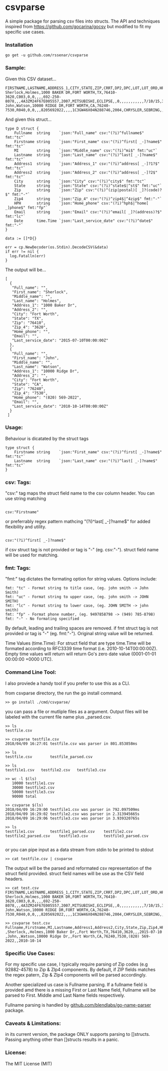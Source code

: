 csvparse
=====
A simple package for parsing csv files into structs. The API and techniques inspired from https://github.com/gocarina/gocsv but modified to fit my specific use cases.

### Installation

```go get -u github.com/rssenar/csvparse```

### Sample:

Given this CSV dataset...

```
FIRSTNAME,LASTNAME,ADDRESS_1,CITY,STATE,ZIP,CRRT,DP2,DPC,LOT,LOT_ORD,HPH,CPH,EMAIL,LICENSE,VIN,VYR,VMK,VMD,VML,DIS,ROAMT,DELDATE,IBFLAG,MAIL,TYPE,BPH,CNO,NU,APR,TERM,DATE,SQN,INC
Sherlock,Holmes,1000 BAKER DR,FORT WORTH,TX,76410-3620,C003,0,0,,,,692-250-8078,,,4A3ZM24F67E005557,2007,MITSUBISHI,ECLIPSE,,0,,,,,,,,,,,7/10/15,343820,2
John,Watson,10000 RIDGE DR,FORT WORTH,CA,76240-7530,R040,0,0,,,8205692022,,,,1C3GW46X04N288746,2004,CHRYSLER,SEBRING,,0,,12/31/03,,,,,,,,,10/14/10,343821,2

```
And given this struct...

```
type D struct {
	Fullname  string    `json:"Full_name" csv:"(?i)^fullname$" fmt:"tc"`
	Firstname string    `json:"First_name" csv:"(?i)^first[ _-]?name$" fmt:"tc"`
	MI        string    `json:"Middle_name" csv:"(?i)^mi$" fmt:"uc"`
	Lastname  string    `json:"Last_name" csv:"(?i)^last[ _-]?name$" fmt:"tc"`
	Address1  string    `json:"Address_1" csv:"(?i)^address[ _-]?1?$" fmt:"tc"`
	Address2  string    `json:"Address_2" csv:"(?i)^address[ _-]?2$" fmt:"tc"`
	City      string    `json:"City" csv:"(?i)^city$" fmt:"tc"`
	State     string    `json:"State" csv:"(?i)^state$|^st$" fmt:"uc"`
	Zip       string    `json:"Zip" csv:"(?i)^(zip|postal)[ _]?(code)?$" fmt:"-"`
	Zip4      string    `json:"Zip_4" csv:"(?i)^zip4$|^4zip$" fmt:"-"`
	HPH       string    `json:"Home_phone" csv:"(?i)^hph$|^home[ _]phone$" fmt:"fp"`
	Email     string    `json:"Email" csv:"(?i)^email[ _]?(address)?$" fmt:"lc"`
	Date      time.Time `json:"Last_service_date" csv:"(?i)^date$" fmt:"-"`
}

data := []*D{}

err = cp.NewDecoder(os.Stdin).DecodeCSV(&data)
if err != nil {
  log.Fatalln(err)
}

```

The output will be...

```
[
  {
   "Full_name": "",
   "First_name": "Sherlock",
   "Middle_name": "",
   "Last_name": "Holmes",
   "Address_1": "1000 Baker Dr",
   "Address_2": "",
   "City": "Fort Worth",
   "State": "TX",
   "Zip": "76410",
   "Zip_4": "3620",
   "Home_phone": "",
   "Email": "",
   "Last_service_date": "2015-07-10T00:00:00Z"
  },
  {
   "Full_name": "",
   "First_name": "John",
   "Middle_name": "",
   "Last_name": "Watson",
   "Address_1": "10000 Ridge Dr",
   "Address_2": "",
   "City": "Fort Worth",
   "State": "CA",
   "Zip": "76240",
   "Zip_4": "7530",
   "Home_phone": "(820) 569-2022",
   "Email": "",
   "Last_service_date": "2010-10-14T00:00:00Z"
  }
 ]
```

### Usage:

Behaviour is dicatated by the struct tags

```
type struct {
	Firstname string    `json:"First_name" csv:"(?i)^first[ _-]?name$" fmt:"tc"`
	Lastname  string    `json:"Last_name" csv:"(?i)^last[ _-]?name$" fmt:"tc"`
}

```
### csv: Tags:

"csv:" tag maps the struct field name to the csv column header. You can use string matching

```

csv:"Firstname"
```

or preferrably regex pattern mathcing "(?i)^last[ _-]?name$" for added flexibility and utility.

```

csv:"(?i)^first[ _-]?name$"

```
if csv struct tag is not provided or tag is "-" (eg. csv:"-"). struct field name will be used for matching.

### fmt: Tags:

"fmt:" tag dictates the formating option for string values.  Options include:

```
fmt: "tc" - Format string to title case, (eg. john smith -> John Smith)
fmt: "uc" - Format string to upper case, (eg. john smith -> JOHN SMITH)
fmt: "lc" - Format string to lower case, (eg. JOHN SMITH -> john smith)
fmt: "fp" - Format phone number, (eg. 9497858798 -> (949) 785-8798)
fmt: "-" - No formating specified
```

By default, leading and trailing spaces are removed. if fmt struct tag is not provided or tag is "-" (eg. fmt:"-"). Original string value will be returned.

Time Values (time.Time):
For struct field that are type time.Time will be formated according to RFC3339 time format (i.e. 2010-10-14T00:00:00Z). Empty time values will return will return Go's zero date value (0001-01-01 00:00:00 +0000 UTC).

### Command Line Tool:

I also proviede a handy tool if you prefer to use this as a CLI.

from csvparse directory, the run the go install command.

```
>> go install ./cmd/csvparse/
```

you can pass a file or mutliple files as a argument. Output files will be labeled with the current file name plus _parsed.csv.

```
>> ls
testfile.csv

>> csvparse testfile.csv
2018/04/09 16:27:01 testfile.csv was parser in 801.853858ms

>> ls
testfile.csv		testfile_parsed.csv

```

```
>> ls
testfile1.csv	testfile2.csv	testfile3.csv

>> wc -l $(ls)
   10000 testfile1.csv
   30000 testfile2.csv
   50000 testfile3.csv
   90000 total

>> csvparse $(ls)
2018/04/09 16:29:00 testfile1.csv was parser in 792.097509ms
2018/04/09 16:29:02 testfile2.csv was parser in 2.313945665s
2018/04/09 16:29:06 testfile3.csv was parser in 3.939320765s

>> ls
testfile1.csv		testfile1_parsed.csv	testfile2.csv		testfile2_parsed.csv	testfile3.csv		testfile3_parsed.csv


```

or you can pipe input as a data stream from stdin to be printed to stdout

```
>> cat testfile.csv | csvparse
```

The output will be the parsed and reformated csv representation of the struct field provided. struct field names will be use as the CSV field headers.

```
>> cat test.csv
FIRSTNAME,LASTNAME,ADDRESS_1,CITY,STATE,ZIP,CRRT,DP2,DPC,LOT,LOT_ORD,HPH,CPH,EMAIL,LICENSE,VIN,VYR,VMK,VMD,VML,DIS,ROAMT,DELDATE,IBFLAG,MAIL,TYPE,BPH,CNO,NU,APR,TERM,DATE,SQN,INC
Sherlock,Holmes,1000 BAKER DR,FORT WORTH,TX,76410-3620,C003,0,0,,,,692-250-8078,,,4A3ZM24F67E005557,2007,MITSUBISHI,ECLIPSE,,0,,,,,,,,,,,7/10/15,343820,2
John,Watson,10000 RIDGE DR,FORT WORTH,CA,76240-7530,R040,0,0,,,8205692022,,,,1C3GW46X04N288746,2004,CHRYSLER,SEBRING,,0,,12/31/03,,,,,,,,,10/14/10,343821,2

>> csvparse test.csv
Fullname,Firstname,MI,Lastname,Address1,Address2,City,State,Zip,Zip4,HPH,Email,Date
,Sherlock,,Holmes,1000 Baker Dr,,Fort Worth,TX,76410,3620,,,2015-07-10
,John,,Watson,10000 Ridge Dr,,Fort Worth,CA,76240,7530,(820) 569-2022,,2010-10-14

```

### Specific Use Cases:

For my specific use case, I typically require parsing of Zip codes (e.g 92882-4578) to Zip & ZIp4 components.  By default, if ZIP fields matches the regex patern, Zip & ZIp4 components will be parsed accordingly.

Another specialized us case is Fullname parsing.  If a fullname field is provided amd there is a missing First or Last Name field, Fullname will be parsed to First. Middle amd Last Name fields respectively.

Fullname parsing is handled by [github.com/blendlabs/go-name-parser](https://github.com/blendlabs/go-name-parser) package.


### Caveats & Limitations:

in its current version, the package ONLY supports parsing to []structs.  Passing anything other than []structs results in a panic.

### License:

The MIT License (MIT)